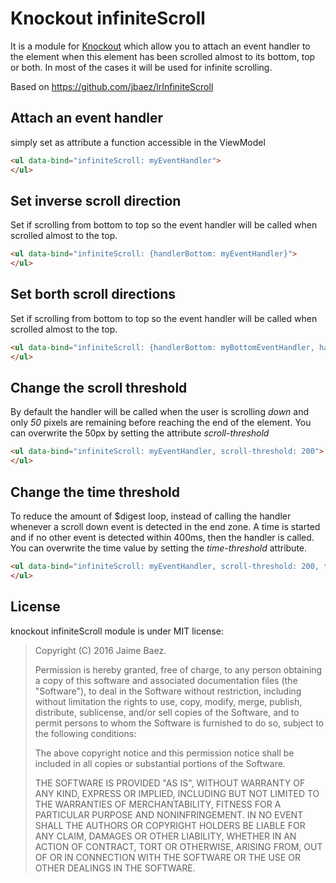 # Knockout infiniteScroll

It is a module for [Knockout](http://knockoutjs.com/) which allow you to attach an event handler to the element when this element
has been scrolled almost to its bottom, top or both. In most of the cases it will be used for infinite scrolling.

Based on https://github.com/jbaez/lrInfiniteScroll

## Attach an event handler

simply set as attribute a function accessible in the ViewModel

```html
<ul data-bind="infiniteScroll: myEventHandler">
</ul>
```

## Set inverse scroll direction

Set if scrolling from bottom to top so the event handler will be called when scrolled almost to the top.

```html
<ul data-bind="infiniteScroll: {handlerBottom: myEventHandler}">
</ul>
```

## Set borth scroll directions

Set if scrolling from bottom to top so the event handler will be called when scrolled almost to the top.

```html
<ul data-bind="infiniteScroll: {handlerBottom: myBottomEventHandler, handlerTop: myTopEventHandler}">
</ul>
```

## Change the scroll threshold

By default the handler will be called when the user is scrolling *down* and only *50* pixels are remaining before reaching the end
of the element. You can overwrite the 50px by setting the attribute *scroll-threshold*

```html
<ul data-bind="infiniteScroll: myEventHandler, scroll-threshold: 200">
</ul>
```
## Change the time threshold

To reduce the amount of $digest loop, instead of calling the handler whenever a scroll down event is detected in the end zone. A time is started and if
no other event is detected within 400ms, then the handler is called. You can overwrite the time value by setting the *time-threshold* attribute.

```html
<ul data-bind="infiniteScroll: myEventHandler, scroll-threshold: 200, time-threshold: 600">
</ul>
```

## License

knockout infiniteScroll module is under MIT license:

> Copyright (C) 2016 Jaime Baez.
>
> Permission is hereby granted, free of charge, to any person
> obtaining a copy of this software and associated documentation files
> (the "Software"), to deal in the Software without restriction,
> including without limitation the rights to use, copy, modify, merge,
> publish, distribute, sublicense, and/or sell copies of the Software,
> and to permit persons to whom the Software is furnished to do so,
> subject to the following conditions:
>
> The above copyright notice and this permission notice shall be
> included in all copies or substantial portions of the Software.
>
> THE SOFTWARE IS PROVIDED "AS IS", WITHOUT WARRANTY OF ANY KIND,
> EXPRESS OR IMPLIED, INCLUDING BUT NOT LIMITED TO THE WARRANTIES OF
> MERCHANTABILITY, FITNESS FOR A PARTICULAR PURPOSE AND
> NONINFRINGEMENT. IN NO EVENT SHALL THE AUTHORS OR COPYRIGHT HOLDERS
> BE LIABLE FOR ANY CLAIM, DAMAGES OR OTHER LIABILITY, WHETHER IN AN
> ACTION OF CONTRACT, TORT OR OTHERWISE, ARISING FROM, OUT OF OR IN
> CONNECTION WITH THE SOFTWARE OR THE USE OR OTHER DEALINGS IN THE
> SOFTWARE.